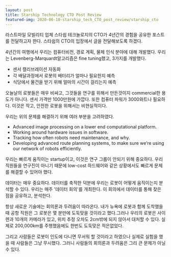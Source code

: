 ```yaml
---
layout: post
title: Starship Technology CTO Post Review
featured-img: 2020-06-10-starship_tech_CTO_post_review/starship_cto
---
```


라스트마일 모빌리티 업체 스타쉽 테크놀로지의 CTO가 4년간의 경험을 공유한 포스트를 전달하고자 한다.
스타쉽의 CTO의 입장에서 글을 전달해보도록 하겠다.

4년간의 여행에서 우리는 컴퓨터비전, 경로 계획, 물체 인식 분야에 대해 개발했다.
우리는 Levenberg-Marquardt알고리즘은 fine tuning했고, 3가지를 개발했다.
- 센서 캘리브레이션 자동화
- 각 배달과정에서 로봇의 배터리가 얼마나 필요한지 예측
- 식당에서 물건을 받기 위해 얼마의 시간이 걸리는지 예측

오늘날의 로봇들은 매우 비싸고, 그것들을 연구를 위해서 만든것이지 commercial한 용도가 아니다. 센서 가격만 1000만원에 가깝다.
또한 컴퓨터 파워가 3000와트나 필요하다. 이것은 작고, 안전한 로봇을 위해서는 비현실적이다.

우리는 위의 문제를 해결하기 위해 여러 부분을 고려하였다.
- Advanced image processing on a lower end computational platform.
- Working around hardware issues in software.
- Tracking how often robots need maintenance, and why.
- Developing advanced route planning systems, to make sure we’re using our network of robots efficiently.

우리는 빠르게 움직이는 startup이고, 이것은 연구 그룹이 안되기 위해 중요하다. 우리 직원들을 연구진이 아니기 때문에 low-cost 하드웨어와 같은 상황에서도 빠르게 문제를 해결할 수 있어야 했다.

데이터는 매우 중요하다. 데이터를 축적한 덕분에 우리는 로봇이 어떻게 움직이는지 분석할 수 있다. 우리는 매주 '데이터 회의'를 개최한다.
이 회의에서 데이터를 통해 찾은 점을 공유하고, 분석한다.

항상 새로운 기술에는 회의론과 두려움이 따라온다. 내가 뉴욕에 로봇과 함께 도착했을 때 공항 직원은 그 로봇은 몇 분만에 도둑맞을 것이라고 했다.그러나 우리의 로봇은 사이렌과 10개의 카메라가 있고, 위치 추정 오차도 2cm밖에 되지 않아서 대처할 수 있다. 실제로 200,000km를 주행했음에도 한번도 도둑맞은 적은없었다.

그리고 사람들은 로봇이 인도에 다니면 무서워 할 것이라고 하였으나 실제로 실험을 했을 때 사람들은 그냥 무시했다. 그러니 사람들의 회의론과 두려움은 그리 큰 문제가 아닐 수 있다.
